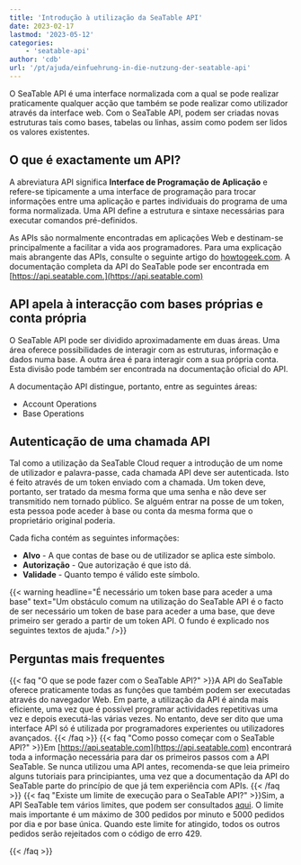 ```yaml
---
title: 'Introdução à utilização da SeaTable API'
date: 2023-02-17
lastmod: '2023-05-12'
categories:
    - 'seatable-api'
author: 'cdb'
url: '/pt/ajuda/einfuehrung-in-die-nutzung-der-seatable-api'
---
```


O SeaTable API é uma interface normalizada com a qual se pode realizar praticamente qualquer acção que também se pode realizar como utilizador através da interface web. Com o SeaTable API, podem ser criadas novas estruturas tais como bases, tabelas ou linhas, assim como podem ser lidos os valores existentes.

## O que é exactamente um API?

A abreviatura API significa **Interface de Programação de Aplicação** e refere-se tipicamente a uma interface de programação para trocar informações entre uma aplicação e partes individuais do programa de uma forma normalizada. Uma API define a estrutura e sintaxe necessárias para executar comandos pré-definidos.

As APIs são normalmente encontradas em aplicações Web e destinam-se principalmente a facilitar a vida aos programadores. Para uma explicação mais abrangente das APIs, consulte o seguinte artigo do [howtogeek.com](https://www.howtogeek.com/343877/what-is-an-api/). A documentação completa da API do SeaTable pode ser encontrada em [https://api.seatable.com.](https://api.seatable.com)

## API apela à interacção com bases próprias e conta própria

O SeaTable API pode ser dividido aproximadamente em duas áreas. Uma área oferece possibilidades de interagir com as estruturas, informação e dados numa base. A outra área é para interagir com a sua própria conta. Esta divisão pode também ser encontrada na documentação oficial do API.

A documentação API distingue, portanto, entre as seguintes áreas:

- Account Operations
- Base Operations

## Autenticação de uma chamada API

Tal como a utilização da SeaTable Cloud requer a introdução de um nome de utilizador e palavra-passe, cada chamada API deve ser autenticada. Isto é feito através de um token enviado com a chamada. Um token deve, portanto, ser tratado da mesma forma que uma senha e não deve ser transmitido nem tornado público. Se alguém entrar na posse de um token, esta pessoa pode aceder à base ou conta da mesma forma que o proprietário original poderia.

Cada ficha contém as seguintes informações:

- **Alvo** - A que contas de base ou de utilizador se aplica este símbolo.
- **Autorização** - Que autorização é que isto dá.
- **Validade** - Quanto tempo é válido este símbolo.

{{< warning headline="É necessário um token base para aceder a uma base" text="Um obstáculo comum na utilização do SeaTable API é o facto de ser necessário um token de base para aceder a uma base, que deve primeiro ser gerado a partir de um token API. O fundo é explicado nos seguintes textos de ajuda." />}}

## Perguntas mais frequentes

{{< faq "O que se pode fazer com o SeaTable API?" >}}A API do SeaTable oferece praticamente todas as funções que também podem ser executadas através do navegador Web. Em parte, a utilização da API é ainda mais eficiente, uma vez que é possível programar actividades repetitivas uma vez e depois executá-las várias vezes. No entanto, deve ser dito que uma interface API só é utilizada por programadores experientes ou utilizadores avançados.
{{< /faq >}}
{{< faq "Como posso começar com o SeaTable API?" >}}Em [https://api.seatable.com](https://api.seatable.com) encontrará toda a informação necessária para dar os primeiros passos com a API SeaTable. Se nunca utilizou uma API antes, recomenda-se que leia primeiro alguns tutoriais para principiantes, uma vez que a documentação da API do SeaTable parte do princípio de que já tem experiência com APIs.
{{< /faq >}}
{{< faq "Existe um limite de execução para o SeaTable API?" >}}Sim, a API SeaTable tem vários limites, que podem ser consultados [aqui](https://api.seatable.com/reference/limits). O limite mais importante é um máximo de 300 pedidos por minuto e 5000 pedidos por dia e por base única. Quando este limite for atingido, todos os outros pedidos serão rejeitados com o código de erro 429.

{{< /faq >}}
